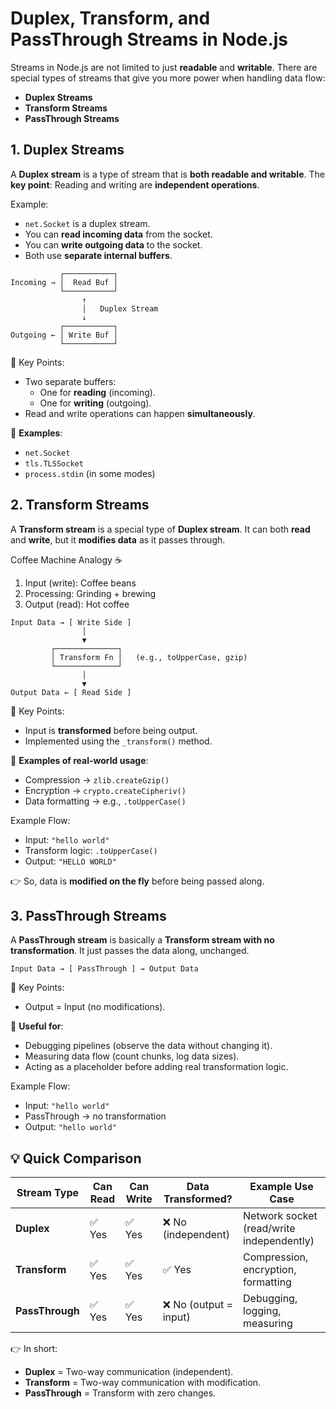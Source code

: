 # Duplex, Transform, and PassThrough Streams in Node.js

Streams in Node.js are not limited to just **readable** and **writable**. There are special types of streams that give you more power when handling data flow:

* **Duplex Streams**
* **Transform Streams**
* **PassThrough Streams**

## 1. Duplex Streams

A **Duplex stream** is a type of stream that is **both readable and writable**. The **key point**: Reading and writing are **independent operations**.

Example:
* `net.Socket` is a duplex stream.
* You can **read incoming data** from the socket.
* You can **write outgoing data** to the socket.
* Both use **separate internal buffers**.

```
           ┌───────────┐
Incoming → │  Read Buf │
           └───────────┘
                ↑
                │   Duplex Stream
                ↓
           ┌───────────┐
Outgoing ← │ Write Buf │
           └───────────┘
```

🔑 Key Points:
* Two separate buffers:
   * One for **reading** (incoming).
   * One for **writing** (outgoing).
* Read and write operations can happen **simultaneously**.

📌 **Examples**:
* `net.Socket`
* `tls.TLSSocket`
* `process.stdin` (in some modes)

## 2. Transform Streams

A **Transform stream** is a special type of **Duplex stream**. It can both **read** and **write**, but it **modifies data** as it passes through.

Coffee Machine Analogy ☕
1. Input (write): Coffee beans
2. Processing: Grinding + brewing
3. Output (read): Hot coffee

```
Input Data → [ Write Side ] 
                │
                ▼
         ┌──────────────┐
         │ Transform Fn │   (e.g., toUpperCase, gzip)
         └──────────────┘
                │
                ▼
Output Data ← [ Read Side ]
```

🔑 Key Points:
* Input is **transformed** before being output.
* Implemented using the `_transform()` method.

📌 **Examples of real-world usage**:
* Compression → `zlib.createGzip()`
* Encryption → `crypto.createCipheriv()`
* Data formatting → e.g., `.toUpperCase()`

Example Flow:
* Input: `"hello world"`
* Transform logic: `.toUpperCase()`
* Output: `"HELLO WORLD"`

👉 So, data is **modified on the fly** before being passed along.

## 3. PassThrough Streams

A **PassThrough stream** is basically a **Transform stream with no transformation**. It just passes the data along, unchanged.

```
Input Data → [ PassThrough ] → Output Data
```

🔑 Key Points:
* Output = Input (no modifications).

📌 **Useful for**:
* Debugging pipelines (observe the data without changing it).
* Measuring data flow (count chunks, log data sizes).
* Acting as a placeholder before adding real transformation logic.

Example Flow:
* Input: `"hello world"`
* PassThrough → no transformation
* Output: `"hello world"`

## 💡 Quick Comparison

| Stream Type | Can Read | Can Write | Data Transformed? | Example Use Case |
|-------------|----------|-----------|-------------------|------------------|
| **Duplex** | ✅ Yes | ✅ Yes | ❌ No (independent) | Network socket (read/write independently) |
| **Transform** | ✅ Yes | ✅ Yes | ✅ Yes | Compression, encryption, formatting |
| **PassThrough** | ✅ Yes | ✅ Yes | ❌ No (output = input) | Debugging, logging, measuring |

👉 In short:
* **Duplex** = Two-way communication (independent).
* **Transform** = Two-way communication with modification.
* **PassThrough** = Transform with zero changes.